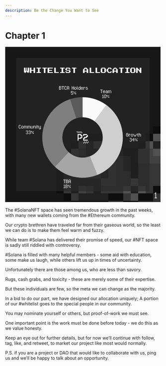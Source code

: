 ```yaml
---
description: Be the Change You Want to See
---
```


# Chapter 1

![](../../../.gitbook/assets/Tweet-Post1.png)

The #SolanaNFT space has seen tremendous growth in the past weeks, with many new wallets coming from the #Ethereum community.

Our crypto brethren have traveled far from their gaseous world, so the least we can do is to make them feel warm and fuzzy.

While team #Solana has delivered their promise of speed, our #NFT space is sadly still riddled with controversy.

\#Solana is filled with many helpful members - some aid with education, some make us laugh, while others lift us up in times of uncertainty.

Unfortunately there are those among us, who are less than savory.

Rugs, cash grabs, and toxicity - these are merely some of their expertise.

But these individuals are few, so the meta we can change as the majority.

In a bid to do our part, we have designed our allocation uniquely; A portion of our #whitelist goes to the special people in our community.

You may nominate yourself or others, but proof-of-work we must see.

One important point is the work must be done before today - we do this as we value honesty.

Keep an eye out for further details, but for now we’ll continue with follow, tag, like, and retweet, to market our project like most would normally.

P.S. if you are a project or DAO that would like to collaborate with us, ping us and we’ll be happy to talk about an opportunity.
